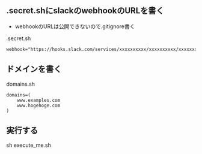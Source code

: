 ## .secret.shにslackのwebhookのURLを書く
- webhookのURLは公開できないので.gitignore書く

.secret.sh
```
webhook="https://hooks.slack.com/services/xxxxxxxxxx/xxxxxxxxxx/xxxxxxxxxx"
```

## ドメインを書く
domains.sh
```
domains=(
    www.examples.com
    www.hogehoge.com
)
```

## 実行する
sh execute_me.sh


